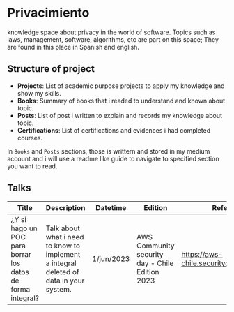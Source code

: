 # Privacimiento
knowledge space about privacy in the world of software. Topics such as laws, management, software, algorithms, etc are part on this space; They are found in this place in Spanish and english.

## Structure of project
* __Projects__: List of academic purpose projects to apply my knowledge and show my skills.
* __Books__: Summary of books that i readed to understand and known about topic.
* __Posts__: List of post i written to explain and records my knowledge about topic.
* __Certifications__: List of certifications and evidences i had completed courses.

In `Books` and `Posts` sections, those is writtern and stored in my medium account and i will use a readme like guide to navigate to specified section you want to read. 

## Talks

| Title | Description | Datetime | Edition | Reference | Language |
|-------|-------------|----------|---------|-----------|----------|
| ¿Y si hago un POC para borrar los datos de forma integral? | Talk about what i need to know to implement a integral deleted of data in your system. | 1/jun/2023 | AWS Community security day - Chile Edition 2023| https://aws-chile.securityday.community/ | Spanish |
